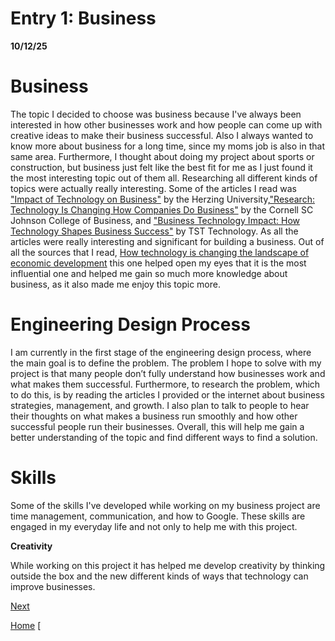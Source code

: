 
# Entry 1: Business
  **10/12/25**
# Business
The topic I decided to choose was business because I've always been interested in how other businesses work and how people can come up with creative ideas to make their business successful. Also I always wanted to know more about business for a long time, since my moms job is also in that same area. Furthermore, I thought about doing my project about sports or construction, but business just felt like the best fit for me as I just found it the most interesting topic out of them all. Researching all different kinds of topics were actually really interesting. Some of the articles I read was ["Impact of Technology on Business"](https://www.herzing.edu/blog/impact-technology-business) by the Herzing University,["Research: Technology Is Changing How Companies Do Business"](https://business.cornell.edu/hub/2024/05/16/research-technology-is-changing-how-companies-do-business/) by the Cornell SC Johnson College of Business, and ["Business Technology Impact: How Technology Shapes Business Success"](https://tsttechnology.io/blog/business-technology-impact) by TST Technology. As all the articles were really interesting and significant for building a business. Out of all the sources that I read, [How technology is changing the landscape of economic development](https://researchfdi.com/how-technology-is-changing-the-landscape-of-economic-development/) this one helped open my eyes that it is the most influential one and helped me gain so much more knowledge about business, as it also made me enjoy this topic more.

# Engineering Design Process
I am currently in the first stage of the engineering design process, where the main goal is to define the problem. The problem I hope to solve with my project is that many people don’t fully understand how businesses work and what makes them successful. Furthermore, to research the problem, which to do this, is by reading the articles I provided or the internet about business strategies, management, and growth. I also plan to talk to people to hear their thoughts on what makes a business run smoothly and how other successful people run their businesses. Overall, this will help me gain a better understanding of the topic and find different ways to find a solution.

# Skills
Some of the skills I've developed while working on my business project are time management, communication, and how to Google. These skills are engaged in my everyday life and not only to help me with this project.

**Creativity**

 While working on this project it has helped me develop creativity by thinking outside the box and the new different kinds of ways that technology can improve businesses. 

[Next](entry02.md)

[Home](../README.md)
[

